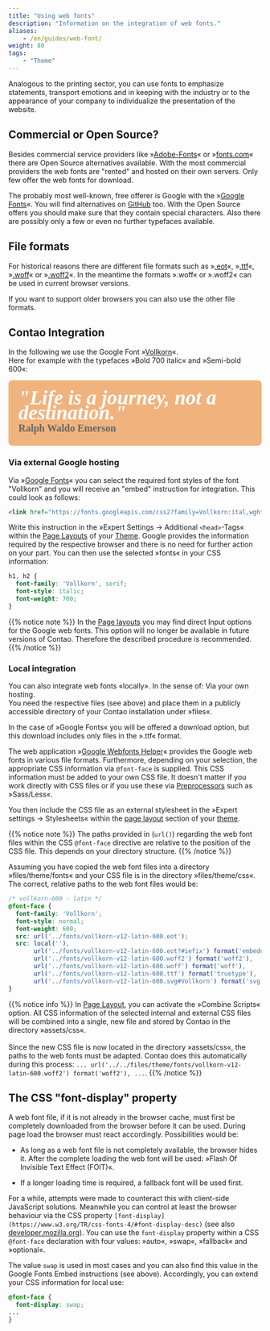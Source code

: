```yaml
---
title: "Using web fonts"
description: "Information on the integration of web fonts."
aliases:
    - /en/guides/web-font/
weight: 80
tags: 
    - "Theme"
---
```



Analogous to the printing sector, you can use fonts to emphasize statements, transport emotions and in keeping with 
the industry or to the appearance of your company to individualize the presentation of the website. 


## Commercial or Open Source?

Besides commercial service providers like »[Adobe-Fonts](https://fonts.adobe.com/)« or 
»[fonts.com](https://www.fonts.com/)« there are Open Source alternatives available. With the most commercial providers the 
web fonts are "rented" and hosted on their own servers. Only few offer the web fonts for download.

The probably most well-known, free offerer is Google with the »[Google Fonts](https://fonts.google.com/)«. You will find 
alternatives on [GitHub](https://github.com/adobe-fonts/) too. With the Open Source offers you should 
make sure that they contain special characters. Also there are possibly only a few or even no further typefaces available.


## File formats

For historical reasons there are different file formats such as »[.eot](https://caniuse.com/?search=eot)«, »[.ttf](https://caniuse.com/?search=ttf)«, »[.woff](https://caniuse.com/?search=woff)« or »[.woff2](https://caniuse.com/?search=woff2)«. In the meantime
the formats ».woff« or ».woff2« can be used 
in current browser versions. 

If you want to support older browsers you can also use the other file formats.


## Contao Integration

<style>
/* vollkorn-600 - latin */
@font-face {
  font-family: 'Vollkorn';
  font-style: normal;
  font-weight: 600;
  font-display: swap;
  src: url('src-webfont/vollkorn-v12-latin-600.eot'); /* IE9 Compat Modes */
  src: local(''),
       url('src-webfont/vollkorn-v12-latin-600.eot?#iefix') format('embedded-opentype'), /* IE6-IE8 */
       url('src-webfont/vollkorn-v12-latin-600.woff2') format('woff2'), /* Super Modern Browsers */
       url('src-webfont/vollkorn-v12-latin-600.woff') format('woff'), /* Modern Browsers */
       url('src-webfont/vollkorn-v12-latin-600.ttf') format('truetype'), /* Safari, Android, iOS */
       url('src-webfont/vollkorn-v12-latin-600.svg#Vollkorn') format('svg'); /* Legacy iOS */
}
/* vollkorn-700italic - latin */
@font-face {
  font-family: 'Vollkorn';
  font-style: italic;
  font-weight: 700;
  font-display: swap;
  src: url('src-webfont/vollkorn-v12-latin-700italic.eot'); /* IE9 Compat Modes */
  src: local(''),
       url('src-webfont/vollkorn-v12-latin-700italic.eot?#iefix') format('embedded-opentype'), /* IE6-IE8 */
       url('src-webfont/vollkorn-v12-latin-700italic.woff2') format('woff2'), /* Super Modern Browsers */
       url('src-webfont/vollkorn-v12-latin-700italic.woff') format('woff'), /* Modern Browsers */
       url('src-webfont/vollkorn-v12-latin-700italic.ttf') format('truetype'), /* Safari, Android, iOS */
       url('src-webfont/vollkorn-v12-latin-700italic.svg#Vollkorn') format('svg'); /* Legacy iOS */
}

.fontDemoLyric {
  font-family: 'Vollkorn', serif;
  background-color: #F0B37E;
  border-radius: 8px;
  color: #ffffff;
  font-style: italic;
  font-weight: 700;
  font-size: 40px;
  line-height: 30px;
  padding: 20px 20px;
  margin: 10px 0 10px 0;
}

.fontDemoAuthor {
  font-family: 'Vollkorn', serif;
  color: #666666;
  font-style: normal;
  font-weight: 600;
  font-size: 20px;
  padding: 0;
  margin: 0;
}
</style>

In the following we use the Google Font »[Vollkorn](https://fonts.google.com/specimen/Vollkorn)«.<br>
Here for example with the typefaces »Bold 700 italic« and »Semi-bold 600«:

<p class="fontDemoLyric">"Life is a journey, not a destination."<br>
<span class="fontDemoAuthor">Ralph Waldo Emerson</span></p>


### Via external Google hosting

Via »[Google Fonts](https://fonts.google.com/specimen/Vollkorn)« you can select the required font styles 
of the font "Vollkorn" and you will receive an "embed" instruction for integration. 
This could look as follows:

```html
<link href="https://fonts.googleapis.com/css2?family=Vollkorn:ital,wght@0,600;1,700&display=swap" rel="stylesheet">
```

Write this instruction in the »Expert Settings -> Additional `<head>`-Tags« within the 
[Page Layouts](/en/layout/theme-manager/manage-page-layouts/) of your 
[Theme](/en/layout/theme-manager/). Google provides the information required by the respective browser 
and there is no need for further action on your part. You can then use the selected »fonts« in your CSS information:

```CSS
h1, h2 {
  font-family: 'Vollkorn', serif;
  font-style: italic;
  font-weight: 700;
}
```

{{% notice note %}}
In the [Page layouts](/en/layout/theme-manager/manage-page-layouts/) you may find direct 
Input options for the Google web fonts. This option will no longer be available in future versions of Contao. 
Therefore the described procedure is recommended.
{{% /notice %}}


### Local integration

You can also integrate web fonts «locally». In the sense of: Via your own hosting.  
You need the respective files (see above) and place them in a publicly accessible directory 
of your Contao installation under »files«.

In the case of »Google Fonts« you will be offered a download option, but this download includes only files in the ».ttf« format. 

The web application »[Google Webfonts Helper](https://google-webfonts-helper.herokuapp.com/fonts)« provides the Google 
web fonts in various file formats. Furthermore, depending on your selection, the appropriate 
CSS information via `@font-face` is supplied. This CSS information must be added to your own CSS file. 
It doesn't matter if you work directly with CSS files or if you use these 
via [Preprocessors](/en/guides/sass-less-integration/) such as »Sass/Less«. 

You then include the CSS file as an external stylesheet in the »Expert settings -> Stylesheets« within the 
[page layout](/en/layout/theme-manager/manage-page-layouts/) section of your [theme](/en/layout/theme-manager/).

{{% notice note %}}
The paths provided in (`url()`) regarding the web font files within the CSS `@font-face` directive are relative to the
position of the CSS file. This depends on your directory structure.
{{% /notice  %}}

Assuming you have copied the web font files into a directory »files/theme/fonts« and your CSS file is in the 
directory »files/theme/css«. The correct, relative paths to the web font files would be:

```CSS
/* vollkorn-600 - latin */
@font-face {
  font-family: 'Vollkorn';
  font-style: normal;
  font-weight: 600;
  src: url('../fonts/vollkorn-v12-latin-600.eot');
  src: local(''),
       url('../fonts/vollkorn-v12-latin-600.eot?#iefix') format('embedded-opentype'),
       url('../fonts/vollkorn-v12-latin-600.woff2') format('woff2'),
       url('../fonts/vollkorn-v12-latin-600.woff') format('woff'),
       url('../fonts/vollkorn-v12-latin-600.ttf') format('truetype'),
       url('../fonts/vollkorn-v12-latin-600.svg#Vollkorn') format('svg');
}
```

{{% notice info %}}
In [Page Layout](/en/layout/theme-manager/manage-page-layouts/), you can activate the »Combine Scripts« option. All 
CSS information of the selected internal and external CSS files will be combined into a single, new file and stored 
by Contao in the directory »assets/css«.<br><br>
Since the new CSS file is now located in the directory »assets/css«, the paths to the web fonts must be adapted. Contao 
does this automatically during this process:
`... url('../../files/theme/fonts/vollkorn-v12-latin-600.woff2') format('woff2'), ...`.
{{% /notice  %}}


## The CSS "font-display" property

A web font file, if it is not already in the browser cache, must first be completely downloaded from the browser 
before it can be used. During page load the browser must react accordingly. Possibilities would be:

* As long as a web font file is not completely available, the browser hides it. After the complete loading 
the web font will be used: »Flash Of Invisible Text Effect (FOIT)«.

* If a longer loading time is required, a fallback font will be used first.

For a while, attempts were made to counteract this with client-side JavaScript solutions. Meanwhile you can control 
at least the browser behaviour via the CSS property `[font-display](https://www.w3.org/TR/css-fonts-4/#font-display-desc)` 
(see also [developer.mozilla.org](https://developer.mozilla.org/en-US/docs/Web/CSS/@font-face/font-display)). You can 
use the `font-display` property within a CSS `@font-face` declaration with four values: 
»auto«, »swap«, »fallback« and »optional«.

The value `swap` is used in most cases and you can also find this value in the Google Fonts Embed 
instructions (see above). Accordingly, you can extend your CSS information for local use:

```CSS
@font-face {
  font-display: swap;
...
}
```


